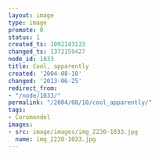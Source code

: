 ```yaml
---
layout: image
type: image
promote: 0
status: 1
created_ts: 1092143133
changed_ts: 1372159427
node_id: 1033
title: Cool, apparently
created: '2004-08-10'
changed: '2013-06-25'
redirect_from:
- "/node/1033/"
permalink: "/2004/08/10/cool_apparently/"
tags:
- Coromandel
images:
- src: image/images/img_2230-1033.jpg
  name: img_2230-1033.jpg
---
```


